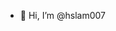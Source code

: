- 👋 Hi, I’m @hslam007


<!---
hslam007/hslam007 is a ✨ special ✨ repository because its `README.md` (this file) appears on your GitHub profile.
You can click the Preview link to take a look at your changes.
--->
